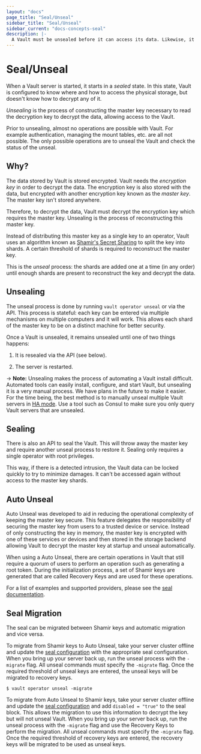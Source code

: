 ```yaml
---
layout: "docs"
page_title: "Seal/Unseal"
sidebar_title: "Seal/Unseal"
sidebar_current: "docs-concepts-seal"
description: |-
  A Vault must be unsealed before it can access its data. Likewise, it can be sealed to lock it down.
---
```


# Seal/Unseal

When a Vault server is started, it starts in a _sealed_ state. In this
state, Vault is configured to know where and how to access the physical
storage, but doesn't know how to decrypt any of it.

_Unsealing_ is the process of constructing the master key necessary to
read the decryption key to decrypt the data, allowing access to the Vault.

Prior to unsealing, almost no operations are possible with Vault. For
example authentication, managing the mount tables, etc. are all not possible.
The only possible operations are to unseal the Vault and check the status
of the unseal.

## Why?

The data stored by Vault is stored encrypted. Vault needs the
_encryption key_ in order to decrypt the data. The encryption key is
also stored with the data, but encrypted with another encryption key
known as the _master key_. The master key isn't stored anywhere.

Therefore, to decrypt the data, Vault must decrypt the encryption key
which requires the master key. Unsealing is the process of reconstructing
this master key.

Instead of distributing this master key as a single key to an operator,
Vault uses an algorithm known as
[Shamir's Secret Sharing](https://en.wikipedia.org/wiki/Shamir%27s_Secret_Sharing)
to split the key into shards. A certain threshold of shards is required to
reconstruct the master key.

This is the _unseal_ process: the shards are added one at a time (in any
order) until enough shards are present to reconstruct the key and
decrypt the data.

## Unsealing

The unseal process is done by running `vault operator unseal` or via the API.
This process is stateful: each key can be entered via multiple mechanisms
on multiple computers and it will work. This allows each shard of the master
key to be on a distinct machine for better security.

Once a Vault is unsealed, it remains unsealed until one of two things happens:

  1. It is resealed via the API (see below).

  2. The server is restarted.

-> **Note:** Unsealing makes the process of automating a Vault install
difficult. Automated tools can easily install, configure, and start Vault,
but unsealing it is a very manual process. We have plans in the future to
make it easier. For the time being, the best method is to manually unseal
multiple Vault servers in [HA mode](/docs/concepts/ha.html). Use a tool such
as Consul to make sure you only query Vault servers that are unsealed.

## Sealing

There is also an API to seal the Vault. This will throw away the master
key and require another unseal process to restore it. Sealing only requires
a single operator with root privileges.

This way, if there is a detected intrusion, the Vault data can be locked
quickly to try to minimize damages. It can't be accessed again without
access to the master key shards.

## Auto Unseal

Auto Unseal was developed to aid in reducing the operational complexity of 
keeping the master key secure.  This feature delegates the responsibility of 
securing the master key from users to a trusted device or service.  Instead of 
only constructing the key in memory, the master key is encrypted with one of 
these services or devices and then stored in the storage backend allowing Vault 
to decrypt the master key at startup and unseal automatically. 

When using a Auto Unseal, there are certain operations in Vault that still
require a quorum of users to perform an operation such as generating a root token. 
During the initialization process, a set of Shamir keys are generated that are called 
Recovery Keys and are used for these operations.

For a list of examples and supported providers, please see the
[seal documentation](/docs/configuration/seal/index.html).

## Seal Migration

The seal can be migrated between Shamir keys and automatic migration and vice versa.

To migrate from Shamir keys to Auto Unseal, take your server cluster offline and update
the [seal configuration](/docs/configuration/seal/index.html) with the appropriate seal
configuration.  When you bring up your server back up, run the unseal process with the
`-migrate` flag.  All unseal commands must specify the `-migrate` flag.  Once the
required threshold of unseal keys are entered, the unseal keys will be migrated to 
recovery keys.

```
$ vault operator unseal -migrate
```

To migrate from Auto Unseal to Shamir keys, take your server cluster offline and update
the [seal configuration](/docs/configuration/seal/index.html) and add `disabled = "true"`
to the seal block.  This allows the migration to use this information to decrypt the key
but will not unseal Vault.  When you bring up your server back up, run the unseal process 
with the `-migrate` flag and use the Recovery Keys to perform the migration.  All unseal 
commands must specify the `-migrate` flag.  Once the required threshold of recovery keys
are entered, the recovery keys will be migrated to be used as unseal keys.
